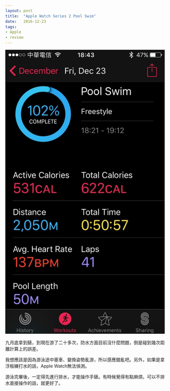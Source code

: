 ```yaml
---
layout: post
title:  "Apple Watch Series 2 Pool Swim"
date:   2016-12-23
tags:
- Apple
- review
---
```

![Apple Watch Series 2 Pool Swim](/assets/media/2016-12-23-Apple-Watch-Series-2-Pool-Swim.jpg)

九月底拿到錶，到現在游了二十多次，防水方面目前沒什麼問題，倒是碰到幾次距離計算上的誤差。

我想應該是因為游泳途中塞車、變換姿勢亂游，所以感應錯亂吧。另外，如果是拿浮板練打水的話，Apple Watch無法偵測。

游泳完畢後，一定得先進行排水，才能操作手錶。有時候覺得有點麻煩，可以不排水直接操作的話，就更好了。